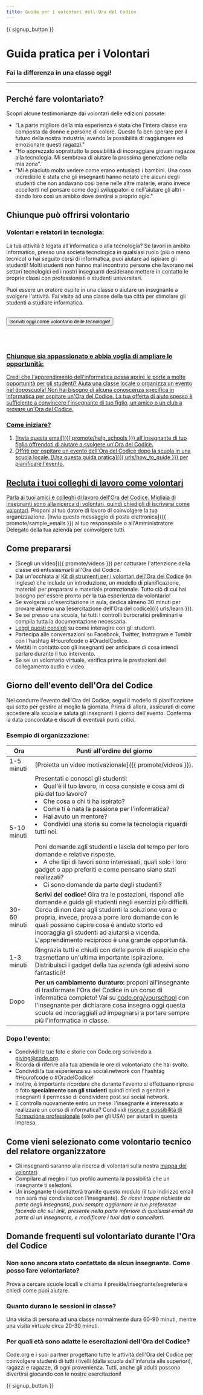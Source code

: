 ```yaml
---
title: Guida per i volontari dell'Ora del Codice
---
```


{{ signup_button }}

# Guida pratica per i Volontari
### Fai la differenza in una classe oggi!

***

## Perché fare volontariato?
Scopri alcune testimonianze dai volontari delle edizioni passate:

- “La parte migliore della mia esperienza è stata che l'intera classe era composta da donne e persone di colore. Questo fa ben sperare per il futuro della nostra industria, avendo la possibilità di raggiungere ed emozionare questi ragazzi."
- "Ho apprezzato soprattutto la possibilità di incoraggiare giovani ragazze alla tecnologia. Mi sembrava di aiutare la prossima generazione nella mia zona".
- "Mi è piaciuto molto vedere come erano entusiasti i bambini. Una cosa incredibile è stata che gli insegnanti hanno notato che alcuni degli studenti che non andavano così bene nelle altre materie, erano invece eccellenti nel pensare come degli sviluppatori e nell'aiutare gli altri - dando loro così un ambito dove sentirsi a proprio agio."

## Chiunque può offrirsi volontario
### Volontari e relatori in tecnologia:
La tua attività è legata all'informatica o alla tecnologia? Se lavori in ambito informatico, presso una società tecnologica in qualsiasi ruolo (più o meno tecnico) o hai seguito corsi di informatica, puoi aiutare ad ispirare gli studenti! Molti studenti non hanno mai incontrato persone che lavorano nei settori tecnologici ed i nostri insegnanti desiderano mettere in contatto le proprie classi con professionisti e studenti universitari.

Puoi essere un oratore ospite in una classe o aiutare un insegnante a svolgere l'attività. Fai visita ad una classe della tua città per stimolare gli studenti a studiare informatica.
<br>
<br>

<a href="https://code.org/volunteer"><button>Iscriviti oggi come volontario delle tecnologie!</button>

<br>
<br>

### Chiunque sia appassionato e abbia voglia di ampliare le opportunità:
Credi che l'apprendimento dell'informatica possa aprire le porte a molte opportunità per gli studenti? Aiuta una classe locale o organizza un evento nel doposcuola! Non hai bisogno di alcuna conoscenza specifica in informatica per ospitare un'Ora del Codice. La tua offerta di aiuto spesso è sufficiente a convincere l'insegnante di tuo figlio, un amico o un club a provare un'Ora del Codice.

### Come iniziare?

1. [Invia questa email]({{ promote/help_schools }}) all'insegnante di tuo figlio offrendoti di aiutare a svolgere un'Ora del Codice.
2. Offriti per ospitare un evento dell'Ora del Codice dopo la scuola in una scuola locale. [Usa questa guida pratica]({{ urls/how_to_guide }}) per pianificare l'evento.

## Recluta i tuoi colleghi di lavoro come volontari
Parla ai tuoi amici e colleghi di lavoro dell'Ora del Codice. Migliaia di insegnanti sono alla ricerca di volontari, quindi chiedigli di [ iscriversi come volontari](https://code.org/volunteer). Proponi al tuo datore di lavoro di coinvolgere la tua organizzazione. [Invia questo messaggio di posta elettronica]({{ promote/sample_emails }}) al tuo responsabile o all'Amministratore Delegato della tua azienda per coinvolgere tutti.

## Come prepararsi
- [Scegli un video]({{ promote/videos }}) per catturare l'attenzione della classe ed entusiasmarli all'Ora del Codice.
- Dai un'occhiata al [Kit di strumenti per i volontari dell'Ora del Codice](/files/hoc-volunteer-toolkit.pdf) (in inglese) che include un'introduzione, un modello di pianificazione, materiali per prepararsi e materiale promozionale. Tutto ciò di cui hai bisogno per essere pronto per la tua esperienza da volontario!
- Se svolgerai un'esercitazione in aula, dedica almeno 30 minuti per provare almeno una [esercitazione dell'Ora del codice]({{ urls/learn }}).
- Se sei presso una scuola, fai tutti i controlli burocratici preliminari e compila tutta la documentazione necessaria.
- [Leggi questi consigli](https://code.org/files/CSTT_Volunteers.pdf) su come interagire con gli studenti.
- Partecipa alle conversazioni su Facebook, Twitter, Instragram e Tumblr con l'hashtag #Hourofcode o #OradelCodice.
- Mettiti in contatto con gli insegnanti per anticipare di cosa intendi parlare durante il tuo intervento.
- Se sei un volontario virtuale, verifica prima le prestazioni del collegamento audio e video.

## Giorno dell'evento dell'Ora del Codice
Nel condurre l'evento dell'Ora del Codice, segui il modello di pianificazione qui sotto per gestire al meglio la giornata. Prima di allora, assicurati di come accedere alla scuola e saluta gli insegnanti il giorno dell'evento. Conferma la data concordata e discuti di eventuali punti critici.

### Esempio di organizzazione:

| Ora          | Punti all'ordine del giorno                                                                                                                                                                                                                                                                                                                                                    |
| ------------ | ------------------------------------------------------------------------------------------------------------------------------------------------------------------------------------------------------------------------------------------------------------------------------------------------------------------------------------------------------------------------------ |
| 1-5 minuti   | [Proietta un video motivazionale]({{ promote/videos }}).                                                                                                                                                                                                                                                                                                                       |
| 5-10 minuti  | Presentati e conosci gli studenti:</ul><li>Qual'è il tuo lavoro, in cosa consiste e cosa ami di più del tuo lavoro?</li><li>Che cosa o chi ti ha ispirato?</li><li>Come ti è nata la passione per l'informatica?</li><li>Hai avuto un mentore?</li><li>Condividi una storia su come la tecnologia riguardi tutti noi.</li><br>Poni domande agli studenti e lascia del tempo per loro domande e relative risposte.</br> <li> A che tipi di lavori sono interessati, quali solo i loro gadget o app preferiti e come pensano siano stati realizzati? </li><li> Ci sono domande da parte degli studenti?</ul>         |
| 30-60 minuti | **Scrivi del codice!** Gira tra le postazioni, rispondi alle domande e guida gli studenti negli esercizi più difficili. Cerca di non dare agli studenti la soluzione vera e propria, invece, prova a porre loro domande con le quali possano capire cosa è andato storto ed incoraggia gli studenti ad aiutarsi a vicenda. L'apprendimento reciproco è una grande opportunità. |
| 1-3 minuti   | Ringrazia tutti e chiudi con delle parole di auspicio che trasmettano un'ultima importante ispirazione. Distribuisci i gadget della tua azienda (gli adesivi sono fantastici)!                                                                                                                                                                                                 |
| Dopo         | **Per un cambiamento duraturo:** proponi all'insegnante di trasformare l'Ora del Codice in un corso di informatica completo! Vai su [code.org/yourschool](https://code.org/yourschool) con l'insegnante per dichiarare cosa insegna oggi questa scuola ed incoraggiali ad impegnarsi a portare sempre più l'informatica in classe.                                             |

### Dopo l'evento:
- Condividi le tue foto e storie con Code.org scrivendo a giving@code.org.
- Ricorda di riferire alla tua azienda le ore di volontariato che hai svolto.
- Condividi la tua esperienza sui social network con l'hashtag #Hourofcode o #OradelCodice!
- Inoltre, è importante ricordare che durante l'evento si effettuano riprese o foto **specialmente con gli studenti** quindi chiedi a genitori e insegnanti il permesso di condividere post sui social network.
- E controlla nuovamente entro un mese: l'insegnante è interessato a realizzare un corso di informatica? Condividi [risorse e possibilità di Formazione professionale](https://code.org/yourschool) (solo per gli USA) per aiutarli in questa impresa.

## Come vieni selezionato come volontario tecnico del relatore organizzatore
- Gli insegnanti saranno alla ricerca di volontari sulla nostra [mappa dei volontari](/volunteer/local).
- Compilare al meglio il tuo profilo aumenta la possibilità che un insegnante ti selezioni.
- Un insegnante ti contatterà tramite questo modulo (il tuo indirizzo email non sarà mai condiviso con l'insegnante). *Se ricevi troppe richieste da parte degli insegnanti, puoi sempre aggiornare le tue preferenze facendo clic sul link, presente nella parte inferiore di qualsiasi email da parte di un insegnante, e modificare i tuoi dati o cancellarti.*

## Domande frequenti sul volontariato durante l'Ora del Codice

### Non sono ancora stato contattato da alcun insegnante. Come posso fare volontariato?
Prova a cercare scuole locali e chiama il preside/insegnante/segreteria e chiedi come puoi aiutare.

### Quanto durano le sessioni in classe?
Una visita di persona ad una classe normalmente dura 60-90 minuti, mentre una visita virtuale circa 20-30 minuti.

### Per quali età sono adatte le esercitazioni dell'Ora del Codice?
Code.org e i suoi partner progettano tutte le attività dell'Ora del Codice per coinvolgere studenti di tutti i livelli (dalla scuola dell'infanzia alle superiori), ragazzi e ragazze, di ogni provenienza. Tutti, anche gli adulti possono divertirsi giocando con le nostre esercitazioni!



{{ signup_button }}

